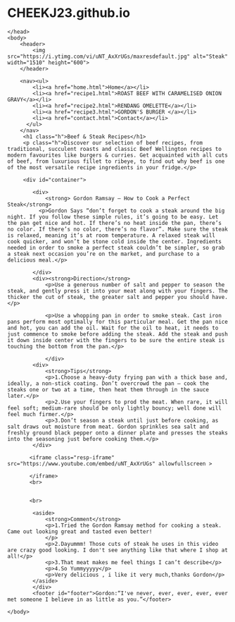 # CHEEKJ23.github.io
<!DOCTYPE html>
<html lang="en">
    <head> 
        <meta name="viewport" content="width=device-width, initial-scale=1.0">
        <link rel="stylesheet" href="style.css">
        <meta charset="UTF-8">
        <title>Beef and Steak Recipes</title>

    </head>
    <body>
        <header> 
            <img src="https://i.ytimg.com/vi/uNT_AxXrUGs/maxresdefault.jpg" alt="Steak" width="1510" height="600">
        </header>
        
        <nav><ul>
            <li><a href="home.html">Home</a></li>
            <li><a href="recipe1.html">ROAST BEEF WITH CARAMELISED ONION GRAVY</a></li>
            <li><a href="recipe2.html">RENDANG OMELETTE</a></li>
            <li><a href="recipe3.html">GORDON'S BURGER </a></li>
            <li><a href="contact.html">Contact</a></li>
          </ul>
        </nav>
         <h1 class="h">Beef & Steak Recipes</h1>
         <p class="h">Discover our selection of beef recipes, from traditional, succulent roasts and classic Beef Wellington recipes to modern favourites like burgers & curries. Get acquainted with all cuts of beef, from luxurious fillet to ribeye, to find out why beef is one of the most versatile recipe ingredients in your fridge.</p>
      
         <div id="container">

            <div>
                <strong> Gordon Ramsay – How to Cook a Perfect Steak</strong>
              <p>Gordon Says “don’t forget to cook a steak around the big night. If you follow these simple rules, it’s going to be easy. Let the pan get nice and hot. If there’s no heat inside the pan, there’s no color. If there’s no color, there’s no flavor”. Make sure the steak is relaxed, meaning it’s at room temperature. A relaxed steak will cook quicker, and won’t be stone cold inside the center. Ingredients needed in order to smoke a perfect steak couldn’t be simpler, so grab a steak next occasion you’re on the market, and purchase to a delicious meal.</p>

            </div>
            <div><strong>Direction</strong>
                <p>Use a generous number of salt and pepper to season the steak, and gently press it into your meat along with your fingers. The thicker the cut of steak, the greater salt and pepper you should have.</p>
                
                <p>Use a whopping pan in order to smoke steak. Cast iron pans perform most optimally for this particular meal. Get the pan nice and hot, you can add the oil. Wait for the oil to heat, it needs to just commence to smoke before adding the steak. Add the steak and push it down inside center with the fingers to be sure the entire steak is touching the bottom from the pan.</p>
                
                </div>
            <div>
                <strong>Tips</strong>
                <p>1.Choose a heavy-duty frying pan with a thick base and, ideally, a non-stick coating. Don’t overcrowd the pan – cook the steaks one or two at a time, then heat them through in the sauce later.</p>
                <p>2.Use your fingers to prod the meat. When rare, it will feel soft; medium-rare should be only lightly bouncy; well done will feel much firmer.</p>
                <p>3.Don’t season a steak until just before cooking, as salt draws out moisture from meat. Gordon sprinkles sea salt and freshly ground black pepper onto a dinner plate and presses the steaks into the seasoning just before cooking them.</p>
            </div>
         
           <iframe class="resp-iframe" src="https://www.youtube.com/embed/uNT_AxXrUGs" allowfullscreen >
        
           </iframe>
           <br>

        
           <br>

            <aside>
                <strong>Comment</strong>
                <p>1.Tried the Gordon Ramsay method for cooking a steak. Came out looking great and tasted even better!
                </p>
                <p>2.Dayummm! Those cuts of steak he uses in this video are crazy good looking. I don't see anything like that where I shop at all!</p>
                <p>3.That meat makes me feel things I can’t describe</p>
                <p>4.So Yummyyyyy</p>
                <p>Very delicious , i like it very much,thanks Gordon</p>
            </aside>
            </div>
            <footer id="footer">Gordon:“I've never, ever, ever, ever, ever met someone I believe in as little as you.”</footer>
    
    </body>
</html>
